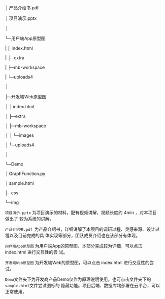 │ 产品介绍书.pdf 

│ 项目演示.pptx 

│ 

└─用户端App原型图 

| 	   │ index.html 

|	 ├─extra 

|	 ├─mb-workspace 

|	 └─uploads4 

│ 

├─开发端Web原型图 

│ 	│ index.html 

│ 	├─extra 

│	├─mb-workspace 

│ 	 │ 	└─images 

│	└─uploads4 

│ 

└─Demo 

   │ GraphFunction.py 

   │ sample.html 

   ├─css 

   └─img

`项目演示.pptx` 为项目演示的材料，配有视频讲解，视频长度约 4min ，对本项目做出了 较为系统的讲解。 

`产品介绍书.pdf `为产品介绍书，详细讲解了本项目的调研过程、灵感来源、设计过程以及目前完成的具 体实现等部分，团队成员介绍也在该部分有体现。 

`用户端App原型图` 为用户端App的原型图，本部分完成较为详细，可以点击 index.html 进行交互性的尝 试。 

`开发端Web原型图` 为开发端Web的原型图，可以点击 index.html 进行交互性的尝试。 

`Demo`文件夹下为开发商产品Demo仅作为原理说明使用，也可点击文件夹下的` sample.html `文件尝试图标的 隐藏功能。项目后端、数据库均部署在云平台，可以正常使用。